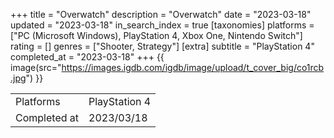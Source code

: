 +++
title = "Overwatch"
description = "Overwatch"
date = "2023-03-18"
updated = "2023-03-18"
in_search_index = true
[taxonomies]
platforms = ["PC (Microsoft Windows), PlayStation 4, Xbox One, Nintendo Switch"]
rating = []
genres = ["Shooter, Strategy"]
[extra]
subtitle = "PlayStation 4"
completed_at = "2023-03-18"
+++
{{ image(src="https://images.igdb.com/igdb/image/upload/t_cover_big/co1rcb.jpg") }}

|              |            |
| ------------ | ---------- |
| Platforms    | PlayStation 4 |
| Completed at | 2023/03/18 |

